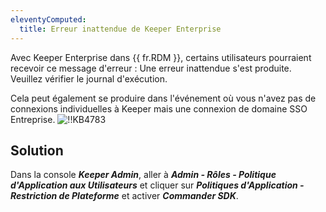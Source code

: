```yaml
---
eleventyComputed:
  title: Erreur inattendue de Keeper Enterprise
---
```

Avec Keeper Enterprise dans {{ fr.RDM }}, certains utilisateurs pourraient recevoir ce message d'erreur : Une erreur inattendue s'est produite. Veuillez vérifier le journal d'exécution.

Cela peut également se produire dans l'événement où vous n'avez pas de connexions individuelles à Keeper mais une connexion de domaine SSO Entreprise.
![!!KB4783](https://cdnweb.devolutions.net/docs/docs_en_kb_KB4783.png)
## Solution
Dans la console ***Keeper Admin***, aller à ***Admin - Rôles - Politique d'Application aux Utilisateurs*** et cliquer sur ***Politiques d'Application - Restriction de Plateforme*** et activer ***Commander SDK***.
